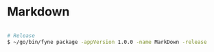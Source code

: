 # Markdown

```bash

# Release
$ ~/go/bin/fyne package -appVersion 1.0.0 -name MarkDown -release

```